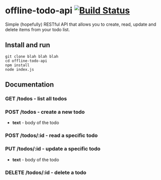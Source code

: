 # offline-todo-api [![Build Status](https://travis-ci.org/matthew-andrews/offline-todo-api.svg?branch=master)](https://travis-ci.org/matthew-andrews/offline-todo-api)

Simple (hopefully) RESTful API that allows you to create, read, update and delete items from your todo list.

## Install and run

```
git clone blah blah blah
cd offline-todo-api
npm install
node index.js
```

## Documentation

### GET /todos - list all todos

### POST /todos - create a new todo

- **text** - body of the todo

### POST /todos/:id - read a specific todo

### PUT /todos/:id - update a specific todo

- **text** - body of the todo

### DELETE /todos/:id - delete a todo
